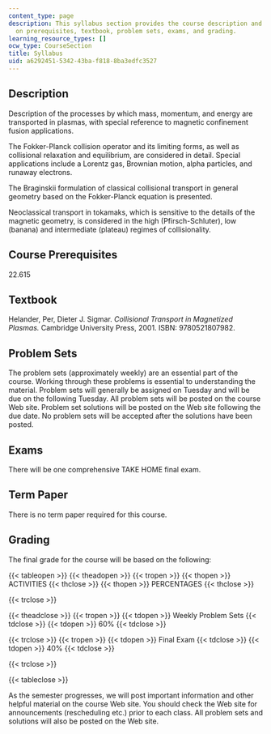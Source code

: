 ```yaml
---
content_type: page
description: This syllabus section provides the course description and information
  on prerequisites, textbook, problem sets, exams, and grading.
learning_resource_types: []
ocw_type: CourseSection
title: Syllabus
uid: a6292451-5342-43ba-f818-8ba3edfc3527
---
```


Description
-----------

Description of the processes by which mass, momentum, and energy are transported in plasmas, with special reference to magnetic confinement fusion applications.

The Fokker-Planck collision operator and its limiting forms, as well as collisional relaxation and equilibrium, are considered in detail. Special applications include a Lorentz gas, Brownian motion, alpha particles, and runaway electrons.

The Braginskii formulation of classical collisional transport in general geometry based on the Fokker-Planck equation is presented.

Neoclassical transport in tokamaks, which is sensitive to the details of the magnetic geometry, is considered in the high (Pfirsch-Schluter), low (banana) and intermediate (plateau) regimes of collisionality.

Course Prerequisites
--------------------

22.615

Textbook
--------

Helander, Per, Dieter J. Sigmar. _Collisional Transport in Magnetized Plasmas._ Cambridge University Press, 2001. ISBN: 9780521807982.

Problem Sets
------------

The problem sets (approximately weekly) are an essential part of the course. Working through these problems is essential to understanding the material. Problem sets will generally be assigned on Tuesday and will be due on the following Tuesday. All problem sets will be posted on the course Web site. Problem set solutions will be posted on the Web site following the due date. No problem sets will be accepted after the solutions have been posted.

Exams
-----

There will be one comprehensive TAKE HOME final exam.

Term Paper
----------

There is no term paper required for this course.

Grading
-------

The final grade for the course will be based on the following:

{{< tableopen >}}
{{< theadopen >}}
{{< tropen >}}
{{< thopen >}}
ACTIVITIES
{{< thclose >}}
{{< thopen >}}
PERCENTAGES
{{< thclose >}}

{{< trclose >}}

{{< theadclose >}}
{{< tropen >}}
{{< tdopen >}}
Weekly Problem Sets
{{< tdclose >}}
{{< tdopen >}}
60%
{{< tdclose >}}

{{< trclose >}}
{{< tropen >}}
{{< tdopen >}}
Final Exam
{{< tdclose >}}
{{< tdopen >}}
40%
{{< tdclose >}}

{{< trclose >}}

{{< tableclose >}}

As the semester progresses, we will post important information and other helpful material on the course Web site. You should check the Web site for announcements (rescheduling etc.) prior to each class. All problem sets and solutions will also be posted on the Web site.